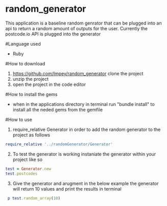 # random_generator
This application is a baseline random genrator that can be plugged into an api to return a random amount of outputs for the user. Currently the postcode.io API is plugged into the generator

#Language used 
* Ruby

#How to download
1. https://github.com/Impey/random_generator clone the project
2. unzip the project
3. open the project in the code editor

#How to install the gems 
* when in the applications directory in terminal run "bundle install" to install all the neded gems from the gemfile

#How to use 
1. require_relative Generator in order to add the random generator to the project as follows 
```ruby
require_relative '../randomGenerator/Generator'
```
2. To test the generator is working instaniate the generator within your project like so
```ruby
test = Generator.new
test.postcodes 
```
3. Give the generator and arugment in the below example the generator will return 10 values and print the results in terminal
```ruby
 p test.random_array(10)
```










